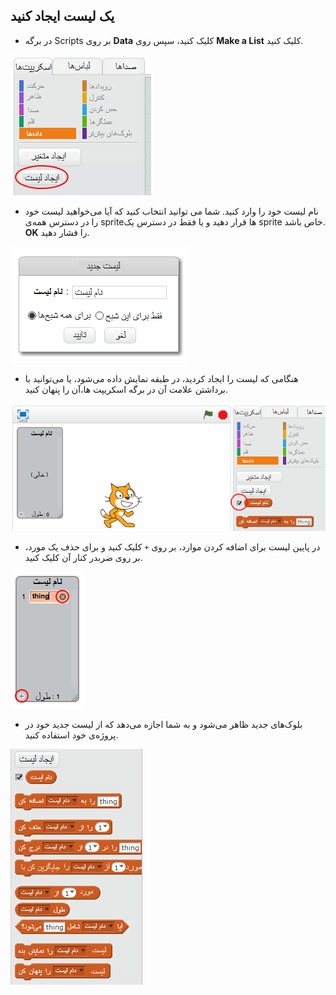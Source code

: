 ## یک لیست ایجاد کنید

+ در برگه Scripts بر روی **Data** کلیک کنید، سپس روی **Make a List** کلیک کنید.

![یک لیست ایجاد کنید](images/make-a-list.png)

+ نام لیست خود را وارد کنید. شما می توانید انتخاب کنید که آیا می‌خواهید لیست خود را در دسترس همه‌ی spriteها قرار دهید و یا فقط در دسترس یک sprite خاص باشد. **OK** را فشار دهید.

![نام لیست](images/list-name.png)

+ هنگامی که لیست را ایجاد کردید، در طبقه نمایش داده می‌شود، یا می‌توانید با برداشتن علامت آن در برگه اسکریپت ها،آن را پنهان کنید.

![نمایش/پنهان کردن لیست](images/list-show-hide.png)

+ در پایین لیست برای اضافه کردن موارد، بر روی `+` کلیک کنید و برای حذف یک مورد، بر روی ضربدر کنار آن کلیک کنید.

![نمایش/پنهان کردن لیست](images/list-add-delete.png)

+ بلوک‌های جدید ظاهر می‌شود و به شما اجازه می‌دهد که از لیست جدید خود در پروژه‌ی خود استفاده کنید.

![بلوک‌های لیست](images/list-blocks.png)